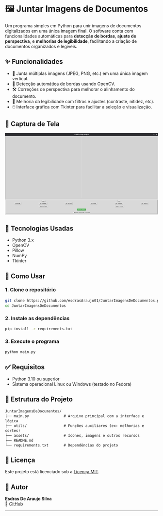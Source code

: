 
# 🖼️ Juntar Imagens de Documentos

Um programa simples em Python para unir imagens de documentos digitalizados em uma única imagem final. O software conta com funcionalidades automáticas para **detecção de bordas**, **ajuste de perspectiva**, e **melhorias de legibilidade**, facilitando a criação de documentos organizados e legíveis.

## ✨ Funcionalidades

- 📌 Junta múltiplas imagens (JPEG, PNG, etc.) em uma única imagem vertical.
- 🧠 Detecção automática de bordas usando OpenCV.
- 🛠️ Correções de perspectiva para melhorar o alinhamento do documento.
- 🌟 Melhoria da legibilidade com filtros e ajustes (contraste, nitidez, etc).
- 🖱️ Interface gráfica com Tkinter para facilitar a seleção e visualização.

## 📸 Captura de Tela

![Interface do Programa](interface_preview.png)

## 🧪 Tecnologias Usadas

- Python 3.x
- OpenCV
- Pillow
- NumPy
- Tkinter

## 🚀 Como Usar

### 1. Clone o repositório

```bash
git clone https://github.com/esdrasAraujo01/JuntarImagensDeDocumentos.git
cd JuntarImagensDeDocumentos
```

### 2. Instale as dependências

```bash
pip install -r requirements.txt
```

### 3. Execute o programa

```bash
python main.py
```

## ✅ Requisitos

- Python 3.10 ou superior
- Sistema operacional Linux ou Windows (testado no Fedora)

## 📂 Estrutura do Projeto

```
JuntarImagensDeDocumentos/
├── main.py                # Arquivo principal com a interface e lógica
├── utils/                 # Funções auxiliares (ex: melhorias e cortes)
├── assets/                # Ícones, imagens e outros recursos
├── README.md
└── requirements.txt       # Dependências do projeto
```

## 📃 Licença

Este projeto está licenciado sob a [Licença MIT](LICENSE).

## 👤 Autor

**Esdras De Araujo Silva**  
🔗 [GitHub](https://github.com/esdrasAraujo01)

---